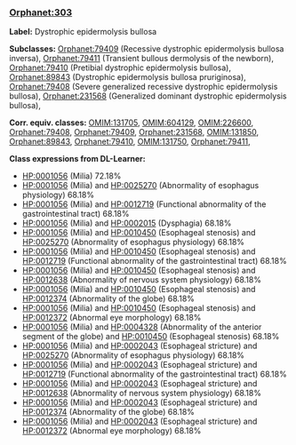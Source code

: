 
### [Orphanet:303](http://www.orpha.net/ORDO/Orphanet_303)
**Label:** Dystrophic epidermolysis bullosa

**Subclasses:** [Orphanet:79409](http://www.orpha.net/ORDO/Orphanet_79409) (Recessive dystrophic epidermolysis bullosa inversa), [Orphanet:79411](http://www.orpha.net/ORDO/Orphanet_79411) (Transient bullous dermolysis of the newborn), [Orphanet:79410](http://www.orpha.net/ORDO/Orphanet_79410) (Pretibial dystrophic epidermolysis bullosa), [Orphanet:89843](http://www.orpha.net/ORDO/Orphanet_89843) (Dystrophic epidermolysis bullosa pruriginosa), [Orphanet:79408](http://www.orpha.net/ORDO/Orphanet_79408) (Severe generalized recessive dystrophic epidermolysis bullosa), [Orphanet:231568](http://www.orpha.net/ORDO/Orphanet_231568) (Generalized dominant dystrophic epidermolysis bullosa), 

**Corr. equiv. classes:** [OMIM:131705](http://purl.obolibrary.org/obo/OMIM_131705), [OMIM:604129](http://purl.obolibrary.org/obo/OMIM_604129), [OMIM:226600](http://purl.obolibrary.org/obo/OMIM_226600), [Orphanet:79408](http://www.orpha.net/ORDO/Orphanet_79408), [Orphanet:79409](http://www.orpha.net/ORDO/Orphanet_79409), [Orphanet:231568](http://www.orpha.net/ORDO/Orphanet_231568), [OMIM:131850](http://purl.obolibrary.org/obo/OMIM_131850), [Orphanet:89843](http://www.orpha.net/ORDO/Orphanet_89843), [Orphanet:79410](http://www.orpha.net/ORDO/Orphanet_79410), [OMIM:131750](http://purl.obolibrary.org/obo/OMIM_131750), [Orphanet:79411](http://www.orpha.net/ORDO/Orphanet_79411), 

**Class expressions from DL-Learner:**

- [HP:0001056](http://purl.obolibrary.org/obo/HP_0001056) (Milia) 72.18%
- [HP:0001056](http://purl.obolibrary.org/obo/HP_0001056) (Milia) and [HP:0025270](http://purl.obolibrary.org/obo/HP_0025270) (Abnormality of esophagus physiology) 68.18%
- [HP:0001056](http://purl.obolibrary.org/obo/HP_0001056) (Milia) and [HP:0012719](http://purl.obolibrary.org/obo/HP_0012719) (Functional abnormality of the gastrointestinal tract) 68.18%
- [HP:0001056](http://purl.obolibrary.org/obo/HP_0001056) (Milia) and [HP:0002015](http://purl.obolibrary.org/obo/HP_0002015) (Dysphagia) 68.18%
- [HP:0001056](http://purl.obolibrary.org/obo/HP_0001056) (Milia) and [HP:0010450](http://purl.obolibrary.org/obo/HP_0010450) (Esophageal stenosis) and [HP:0025270](http://purl.obolibrary.org/obo/HP_0025270) (Abnormality of esophagus physiology) 68.18%
- [HP:0001056](http://purl.obolibrary.org/obo/HP_0001056) (Milia) and [HP:0010450](http://purl.obolibrary.org/obo/HP_0010450) (Esophageal stenosis) and [HP:0012719](http://purl.obolibrary.org/obo/HP_0012719) (Functional abnormality of the gastrointestinal tract) 68.18%
- [HP:0001056](http://purl.obolibrary.org/obo/HP_0001056) (Milia) and [HP:0010450](http://purl.obolibrary.org/obo/HP_0010450) (Esophageal stenosis) and [HP:0012638](http://purl.obolibrary.org/obo/HP_0012638) (Abnormality of nervous system physiology) 68.18%
- [HP:0001056](http://purl.obolibrary.org/obo/HP_0001056) (Milia) and [HP:0010450](http://purl.obolibrary.org/obo/HP_0010450) (Esophageal stenosis) and [HP:0012374](http://purl.obolibrary.org/obo/HP_0012374) (Abnormality of the globe) 68.18%
- [HP:0001056](http://purl.obolibrary.org/obo/HP_0001056) (Milia) and [HP:0010450](http://purl.obolibrary.org/obo/HP_0010450) (Esophageal stenosis) and [HP:0012372](http://purl.obolibrary.org/obo/HP_0012372) (Abnormal eye morphology) 68.18%
- [HP:0001056](http://purl.obolibrary.org/obo/HP_0001056) (Milia) and [HP:0004328](http://purl.obolibrary.org/obo/HP_0004328) (Abnormality of the anterior segment of the globe) and [HP:0010450](http://purl.obolibrary.org/obo/HP_0010450) (Esophageal stenosis) 68.18%
- [HP:0001056](http://purl.obolibrary.org/obo/HP_0001056) (Milia) and [HP:0002043](http://purl.obolibrary.org/obo/HP_0002043) (Esophageal stricture) and [HP:0025270](http://purl.obolibrary.org/obo/HP_0025270) (Abnormality of esophagus physiology) 68.18%
- [HP:0001056](http://purl.obolibrary.org/obo/HP_0001056) (Milia) and [HP:0002043](http://purl.obolibrary.org/obo/HP_0002043) (Esophageal stricture) and [HP:0012719](http://purl.obolibrary.org/obo/HP_0012719) (Functional abnormality of the gastrointestinal tract) 68.18%
- [HP:0001056](http://purl.obolibrary.org/obo/HP_0001056) (Milia) and [HP:0002043](http://purl.obolibrary.org/obo/HP_0002043) (Esophageal stricture) and [HP:0012638](http://purl.obolibrary.org/obo/HP_0012638) (Abnormality of nervous system physiology) 68.18%
- [HP:0001056](http://purl.obolibrary.org/obo/HP_0001056) (Milia) and [HP:0002043](http://purl.obolibrary.org/obo/HP_0002043) (Esophageal stricture) and [HP:0012374](http://purl.obolibrary.org/obo/HP_0012374) (Abnormality of the globe) 68.18%
- [HP:0001056](http://purl.obolibrary.org/obo/HP_0001056) (Milia) and [HP:0002043](http://purl.obolibrary.org/obo/HP_0002043) (Esophageal stricture) and [HP:0012372](http://purl.obolibrary.org/obo/HP_0012372) (Abnormal eye morphology) 68.18%


